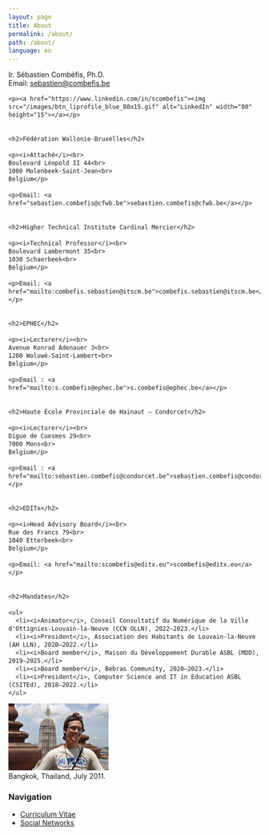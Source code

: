 ```yaml
---
layout: page
title: About
permalink: /about/
path: /about/
language: en
---
```


<div class="page-col-wrapper">
  <div class="page-col page-col-1">
    <p>Ir. Sébastien Combéfis, Ph.D.<br>
    Email: <a href="mailto:sebastien@combefis.be">sebastien@combefis.be</a></p>

    <p><a href="https://www.linkedin.com/in/scombefis"><img src="/images/btn_liprofile_blue_80x15.gif" alt="LinkedIn" width="80" height="15"></a></p>


    <h2>Fédération Wallonie-Bruxelles</h2>

    <p><i>Attaché</i><br>
    Boulevard Léopold II 44<br>
    1080 Molenbeek-Saint-Jean<br>
    Belgium</p>

    <p>Email: <a href="sebastien.combefis@cfwb.be">sebastien.combefis@cfwb.be</a></p>


    <h2>Higher Technical Institute Cardinal Mercier</h2>

    <p><i>Technical Professor</i><br>
    Boulevard Lambermont 35<br>
    1030 Schaerbeek<br>
    Belgium</p>

    <p>Email: <a href="mailto:combefis.sebastien@itscm.be">combefis.sebastien@itscm.be</a></p>


    <h2>EPHEC</h2>

    <p><i>Lecturer</i><br>
    Avenue Konrad Adenauer 3<br>
    1200 Woluwé-Saint-Lambert<br>
    Belgium</p>

    <p>Email : <a href="mailto:s.combefis@ephec.be">s.combefis@ephec.be</a></p>


    <h2>Haute École Provinciale de Hainaut – Condorcet</h2>

    <p><i>Lecturer</i><br>
    Digue de Cuesmes 29<br>
    7000 Mons<br>
    Belgium</p>

    <p>Email : <a href="mailto:sebastien.combefis@condorcet.be">sebastien.combefis@condorcet.be</a></p>


    <h2>EDITx</h2>

    <p><i>Head Advisory Board</i><br>
    Rue des Francs 79<br>
    1040 Etterbeek<br>
    Belgium</p>

    <p>Email: <a href="mailto:scombefis@editx.eu">scombefis@editx.eu</a></p>


    <h2>Mandates</h2>

    <ul>
      <li><i>Animator</i>, Conseil Consultatif du Numérique de la Ville d'Ottignies-Louvain-la-Neuve (CCN OLLN), 2022–2023.</li>
      <li><i>President</i>, Association des Habitants de Louvain-la-Neuve (AH LLN), 2020–2022.</li>
      <li><i>Board member</i>, Maison du Développement Durable ASBL (MDD), 2019–2025.</li>
      <li><i>Board member</i>, Bebras Community, 2020–2023.</li>
      <li><i>President</i>, Computer Science and IT in Education ASBL (CSITEd), 2018–2022.</li>
    </ul>
  </div>
  <div class="page-col page-col-2">
    <p><img src="/images/bangkok.jpg" alt="Bangkok, Thailand, July 2011" width="200" height="133"><br>
    Bangkok, Thailand, July 2011.</p>
    <h3>Navigation</h3>
    <ul class="navigation">
      <li><a href="/about/cv/">Curriculum Vitae</a></li>
      <li><a href="/about/socialnetworks/">Social Networks</a></li>
    </ul>
  </div>
</div>
